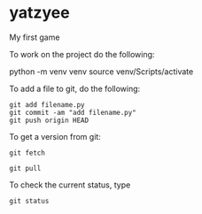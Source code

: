 # yatzyee
My first game

To work on the project do the following:

python -m venv venv
source venv/Scripts/activate

To add a file to git, do the following:


```
git add filename.py
git commit -am "add filename.py"
git push origin HEAD
```

To get a version from git:

`git fetch`

`git pull`

To check the current status, type

`git status`